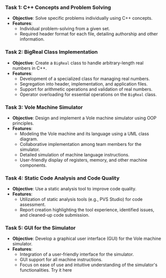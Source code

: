 ### Task 1: C++ Concepts and Problem Solving
- **Objective**: Solve specific problems individually using C++ concepts.
- **Features**:
  - Individual problem-solving from a given set.
  - Required header format for each file, detailing authorship and other information.

### Task 2: BigReal Class Implementation
- **Objective**: Create a `BigReal` class to handle arbitrary-length real numbers in C++.
- **Features**:
  - Development of a specialized class for managing real numbers.
  - Segregation into header, implementation, and application files.
  - Support for arithmetic operations and validation of real numbers.
  - Operator overloading for essential operations on the `BigReal` class.

### Task 3: Vole Machine Simulator
- **Objective**: Design and implement a Vole machine simulator using OOP principles.
- **Features**:
  - Modeling the Vole machine and its language using a UML class diagram.
  - Collaborative implementation among team members for the simulator.
  - Detailed simulation of machine language instructions.
  - User-friendly display of registers, memory, and other machine components.

### Task 4: Static Code Analysis and Code Quality
- **Objective**: Use a static analysis tool to improve code quality.
- **Features**:
  - Utilization of static analysis tools (e.g., PVS Studio) for code assessment.
  - Report creation highlighting the tool experience, identified issues, and cleaned-up code submission.

### Task 5: GUI for the Simulator
- **Objective**: Develop a graphical user interface (GUI) for the Vole machine simulator.
- **Features**:
  - Integration of a user-friendly interface for the simulator.
  - GUI support for all machine instructions.
  - Focus on ease of use and intuitive understanding of the simulator's functionalities.
  Try it here 
